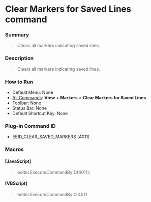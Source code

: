 # Clear Markers for Saved Lines command

### Summary

> Clears all markers indicating saved lines.

### Description

> Clears all markers indicating saved lines.

### How to Run

- Default Menu: None
- [All Commands](../tools/all_commands): **View** \> **Markers**
\> **Clear Markers for Saved Lines**
- Toolbar: None
- Status Bar: None
- Default Shortcut Key: None

### Plug-in Command ID

- EEID\_CLEAR\_SAVED\_MARKERS (4011)

### Macros

#### \[JavaScript\]

> editor.ExecuteCommandByID(4011);

#### \[VBScript\]

> editor.ExecuteCommandByID 4011

